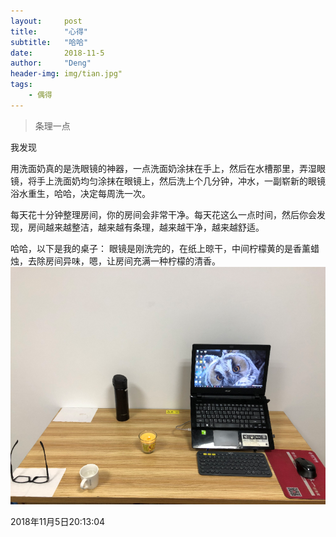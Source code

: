 ```yaml
---
layout:     post
title:      "心得"
subtitle:   "哈哈"
date:       2018-11-5
author:     "Deng"
header-img: img/tian.jpg"
tags:
    - 偶得
---
```

>条理一点

我发现

用洗面奶真的是洗眼镜的神器，一点洗面奶涂抹在手上，然后在水槽那里，弄湿眼镜，将手上洗面奶均匀涂抹在眼镜上，然后洗上个几分钟，冲水，一副崭新的眼镜浴水重生，哈哈，决定每周洗一次。

每天花十分钟整理房间，你的房间会非常干净。每天花这么一点时间，然后你会发现，房间越来越整洁，越来越有条理，越来越干净，越来越舒适。

哈哈，以下是我的桌子：
眼镜是刚洗完的，在纸上晾干，中间柠檬黄的是香薰蜡烛，去除房间异味，嗯，让房间充满一种柠檬的清香。
![00](/img/桌子.png)

2018年11月5日20:13:04